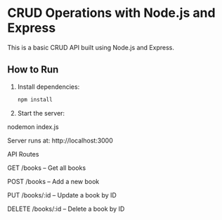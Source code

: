 # CRUD Operations with Node.js and Express

This is a basic CRUD API built using Node.js and Express.

## How to Run

1. Install dependencies:
   ```bash
   npm install

2. Start the server:

nodemon index.js



Server runs at: http://localhost:3000

API Routes

GET /books – Get all books

POST /books – Add a new book

PUT /books/:id – Update a book by ID

DELETE /books/:id – Delete a book by ID
